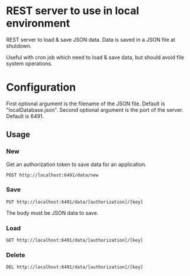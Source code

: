 # REST server to use in local environment

REST server to load & save JSON data. Data is saved in a JSON file at shutdown.

Useful with cron job which need to load & save data, but should avoid file system operations.

# Configuration

First optional argument is the filename of the JSON file. Default is "localDatabase.json".
Second optional argument is the port of the server. Default is 6491.

## Usage

### New

Get an authorization token to save data for an application.

```http
POST http://localhost:6491/data/new
```

### Save

```http
PUT http://localhost:6491/data/[authorization]/[key]
```

The body must be JSON data to save.

### Load

```http
GET http://localhost:6491/data/[authorization]/[key]
```

### Delete

```http
DEL http://localhost:6491/data/[authorization]/[key]
```
